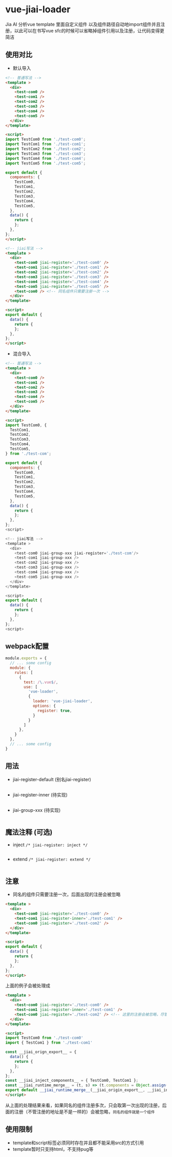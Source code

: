 # vue-jiai-loader
Jia  AI 分析vue template 里面自定义组件 以及组件路径自动地import组件并且注册，以此可以在书写vue sfc的时候可以省略掉组件引用以及注册，让代码变得更简洁

## 使用对比

- 默认导入
```html
<!-- 普通写法 -->
<template >
  <div>
    <test-com0 />
    <test-com1 />
    <test-com2 />
    <test-com3 /> 
    <test-com4 /> 
    <test-com5 /> 
  </div>
</template>

<script>
import TestCom0 from './test-com0';
import TestCom1 from './test-com1';
import TestCom2 from './test-com2';
import TestCom3 from './test-com3';
import TestCom4 from './test-com4';
import TestCom5 from './test-com5';

export default {
  components: {
    TestCom0,
    TestCom1,
    TestCom2,
    TestCom3,
    TestCom4,
    TestCom5,
  },
  data() {
    return {
    };
  },
};
</script>

<!-- jiai写法 -->
<template >
  <div>
    <test-com0 jiai-register='./test-com0' />
    <test-com1 jiai-register='./test-com1' />
    <test-com2 jiai-register='./test-com2' />
    <test-com3 jiai-register='./test-com3' /> 
    <test-com4 jiai-register='./test-com4' /> 
    <test-com5 jiai-register='./test-com5' /> 
    <test-com0 /> <!-- 同名组件只需要注册一次 -->
  </div>
</template>

<script>
export default {
  data() {
    return {
    };
  },
};
</script>
```

- 混合导入
```html
<!-- 普通写法 -->
<template >
  <div>
    <test-com0 />
    <test-com1 />
    <test-com2 />
    <test-com3 /> 
    <test-com4 /> 
    <test-com5 /> 
  </div>
</template>

<script>
import TestCom0, {
  TestCom1,
  TestCom2,
  TestCom3,
  TestCom4,
  TestCom5,
} from './test-com';

export default {
  components: {
    TestCom0,
    TestCom1,
    TestCom2,
    TestCom3,
    TestCom4,
    TestCom5,
  },
  data() {
    return {
    };
  },
};
<script>

<!-- jiai写法 -->
<template >
  <div>
    <test-com0 jiai-group-xxx jiai-register='./test-com'/>
    <test-com1 jiai-group-xxx />
    <test-com2 jiai-group-xxx />
    <test-com3 jiai-group-xxx /> 
    <test-com4 jiai-group-xxx /> 
    <test-com5 jiai-group-xxx /> 
  </div>
</template>

<script>
export default {
  data() {
    return {
    };
  },
};
<script>
```

## webpack配置

```js
module.exports = {
  // ... some config
  module: {
    rules: [
      {
        test: /\.vue$/,
        use: [
          'vue-loader', 
          {
            loader: 'vue-jiai-loader',
            options: {
              register: true,
            }
          }
        ]
      },
    }
  },
  // ... some config
}
```

## 用法

- jiai-register-default (别名jiai-register)
```html
```

- jiai-register-inner (待实现)
```html
```

- jiai-group-xxx  (待实现)
```html
```

## 魔法注释 (可选)

- inject `/* jiai-register: inject */`
```html
```

- extend `/* jiai-register: extend */`
```html
```

## 注意
- 同名的组件只需要注册一次，后面出现的注册会被忽略
```html
<template >
  <div>
    <test-com0 jiai-register='./test-com0' />
    <test-com1 jiai-register-inner='./test-com1' />
    <test-com0 jiai-register='./test-com2' />
  </div>
</template>

<script>
export default {
  data() {
    return {
    };
  },
};
</script>
```
上面的例子会被处理成

```html
<template >
  <div>
    <test-com0 jiai-register='./test-com0' />
    <test-com1 jiai-register-inner='./test-com1' />
    <test-com0 jiai-register='./test-com2' /> <!-- 这里的注册会被忽略，尽管注册的地址不一样 -->
  </div>
</template>

<script>
import TestCom0 from './test-com0'
import { TestCom1 } from './test-com1'

const __jiai_orign_export__ = {
  data() {
    return {
    };
  },
};
const __jiai_inject_components__ = { TestCom0, TestCom1 };
const __jiai_runtime_merge__ = (t, s) => (t.components = Object.assign(t.components || {}, s), t)
export default __jiai_runtime_merge__(__jiai_origin_export__, __jiai_inject_components__);
</script>
```
从上面的处理结果来看，如果同名的组件注册多次，只会取第一次出现的注册，后面的注册（不管注册的地址是不是一样的）会被忽略，`同名的组件就是一个组件`


## 使用限制
- template和script标签必须同时存在并且都不能采用src的方式引用
- template暂时只支持html，不支持pug等


